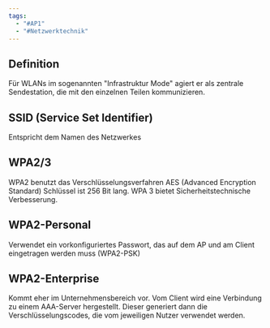 ```yaml
---
tags:
  - "#AP1"
  - "#Netzwerktechnik"
---
```

## Definition
Für WLANs im sogenannten "Infrastruktur Mode" agiert er als zentrale Sendestation, die mit den einzelnen Teilen kommunizieren.

## SSID (Service Set Identifier)
Entspricht dem Namen des Netzwerkes

## WPA2/3
WPA2 benutzt das Verschlüsselungsverfahren AES (Advanced Encryption Standard)
Schlüssel ist 256 Bit lang.
WPA 3 bietet Sicherheitstechnische Verbesserung.

## WPA2-Personal
Verwendet ein vorkonfiguriertes Passwort, das auf dem AP und am Client eingetragen werden muss (WPA2-PSK)  

## WPA2-Enterprise
Kommt eher im Unternehmensbereich vor. Vom Client wird eine Verbindung zu einem AAA-Server hergestellt. Dieser generiert dann die Verschlüsselungscodes, die vom jeweiligen Nutzer verwendet werden.

